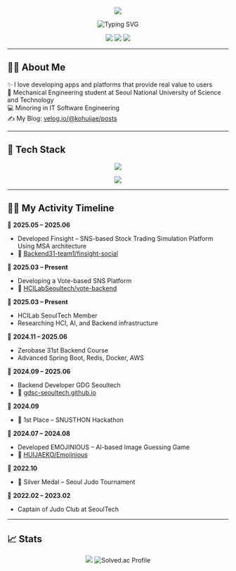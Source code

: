 <div align="center">
  <img src="https://capsule-render.vercel.app/api?type=transparent&height=70&color=000000&text=Hello,%20I'm%20Huikae%20Ko&fontSize=30"/>
</div>

<p align="center">
  <img src="https://readme-typing-svg.demolab.com?font=Fira+Code&size=30&pause=1000&center=true&vCenter=true&width=800&lines=Backend+Developer+%7C+Spring+Boot;Let's+build+together+%F0%9F%9A%80" alt="Typing SVG" />
</p>

<p align="center">
  <img src="https://img.shields.io/badge/Coding_Since-2021-blue?style=flat-square&logo=codeforces" />
  <img src="https://img.shields.io/badge/Device-MacBook_Air_M3-333333?style=flat-square&logo=apple&logoColor=white" />
  <img src="https://img.shields.io/badge/I%20love-%F0%9F%92%BB%20Code-blueviolet?style=flat-square" />
</p>

---

## 👨‍🎓 About Me

  
✨ I love developing apps and platforms that provide real value to users</br>
🔧 Mechanical Engineering student at Seoul National University of Science and Technology</br>
💻 Minoring in IT Software Engineering</br>
✍️ My Blog: [velog.io/@kohuijae/posts](https://velog.io/@kohuijae/posts)

</div>

---

## 🚀 Tech Stack

<p align="center">
  <img src="https://skillicons.dev/icons?i=java,spring,postgres,mysql,elasticsearch,redis" />
</p>
<p align="center">
  <img src="https://skillicons.dev/icons?i=docker,github,githubactions,aws" />
</p>

---

## 🧑‍💻 My Activity Timeline

📌 **2025.05 – 2025.06**  
- Developed Finsight – SNS-based Stock Trading Simulation Platform Using MSA architecture  
- 🔗 <a href="https://github.com/Backend31-team1/finsight-social">Backend31-team1/finsight-social</a>  

📌 **2025.03 – Present**  
- Developing a Vote-based SNS Platform
- 🔗 <a href="https://github.com/HCILabSeoultech/vote-backend">HCILabSeoultech/vote-backend</a>

📌 **2025.03 – Present**  
-  HCILab SeoulTech Member  
-  Researching HCI, AI, and Backend infrastructure

📌 **2024.11 – 2025.06**  
- Zerobase 31st Backend Course
- Advanced Spring Boot, Redis, Docker, AWS

📌 **2024.09 – 2025.06**  
- Backend Developer GDG Seoultech 
- 🔗 <a href="https://github.com/gdsc-seoultech/gdsc-seoultech.github.io">gdsc-seoultech.github.io</a>

📌 **2024.09**  
- 🥇 1st Place – SNUSTHON Hackathon 

📌 **2024.07 – 2024.08**  
- Developed EMOJINIOUS – AI-based Image Guessing Game  
- 🔗 <a href="https://github.com/HUIJAEKO/Emojinious">HUIJAEKO/Emojinious</a>

📌 **2022.10**  
- 🥈 Silver Medal – Seoul Judo Tournament

📌 **2022.02 – 2023.02**  
- Captain of Judo Club at SeoulTech  

</div>

---

## 📈 Stats

<p align="center">
  <img src="https://github-readme-stats.vercel.app/api?username=HUIJAEKO&show_icons=true&theme=tokyonight" />
  <img src="http://mazassumnida.wtf/api/v2/generate_badge?boj=xrhgmlwox" alt="Solved.ac Profile" />
</p>
